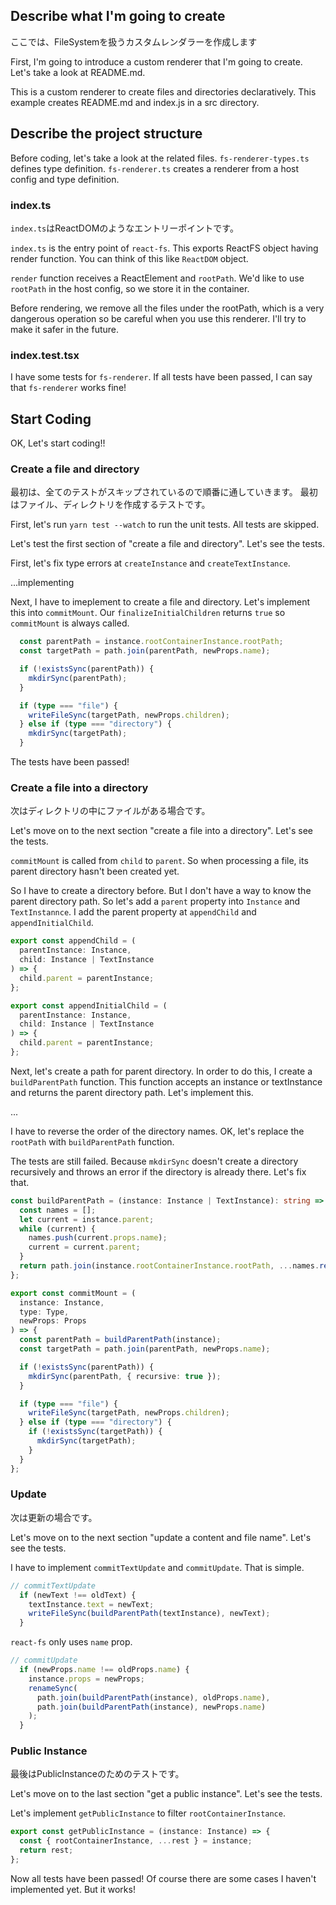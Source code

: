 ## Describe what I'm going to create

ここでは、FileSystemを扱うカスタムレンダラーを作成します

First, I'm going to introduce a custom renderer that I'm going to create.
Let's take a look at README.md.

This is a custom renderer to create files and directories declaratively.
This example creates README.md and index.js in a src directory.

## Describe the project structure

Before coding, let's take a look at the related files.
`fs-renderer-types.ts` defines type definition.
`fs-renderer.ts` creates a renderer from a host config and type definition.

### index.ts

`index.ts`はReactDOMのようなエントリーポイントです。

`index.ts` is the entry point of `react-fs`.
This exports ReactFS object having render function.
You can think of this like `ReactDOM` object.

`render` function receives a ReactElement and `rootPath`.
We'd like to use `rootPath` in the host config, so we store it in the container.

Before rendering, we remove all the files under the rootPath, which is a very dangerous operation so be careful when you use this renderer.
I'll try to make it safer in the future.

### index.test.tsx

I have some tests for `fs-renderer`.
If all tests have been passed, I can say that `fs-renderer` works fine!

## Start Coding

OK, Let's start coding!!

### Create a file and directory

最初は、全てのテストがスキップされているので順番に通していきます。
最初はファイル、ディレクトリを作成するテストです。

First, let's run `yarn test --watch` to run the unit tests.
All tests are skipped.

Let's test the first section of "create a file and directory". Let's see the tests.

First, let's fix type errors at `createInstance` and `createTextInstance`.

...implementing

Next, I have to imeplement to create a file and directory.
Let's implement this into `commitMount`.
Our `finalizeInitialChildren` returns `true` so `commitMount` is always called.

```ts
  const parentPath = instance.rootContainerInstance.rootPath;
  const targetPath = path.join(parentPath, newProps.name);

  if (!existsSync(parentPath)) {
    mkdirSync(parentPath);
  }

  if (type === "file") {
    writeFileSync(targetPath, newProps.children);
  } else if (type === "directory") {
    mkdirSync(targetPath);
  }
```

The tests have been passed!

### Create a file into a directory

次はディレクトリの中にファイルがある場合です。

Let's move on to the next section "create a file into a directory". Let's see the tests.

`commitMount` is called from `child` to `parent`.
So when processing a file, its parent directory hasn't been created yet.

So I have to create a directory before.
But I don't have a way to know the parent directory path.
So let's add a `parent` property into `Instance` and `TextInstannce`.
I add the parent property at `appendChild` and `appendInitialChild`.

```ts
export const appendChild = (
  parentInstance: Instance,
  child: Instance | TextInstance
) => {
  child.parent = parentInstance;
};

export const appendInitialChild = (
  parentInstance: Instance,
  child: Instance | TextInstance
) => {
  child.parent = parentInstance;
};
```

Next, let's create a path for parent directory.
In order to do this, I create a `buildParentPath` function.
This function accepts an instance or textInstance and returns the parent directory path.
Let's implement this.

...

I have to reverse the order of the directory names.
OK, let's replace the `rootPath` with `buildParentPath` function.

The tests are still failed.
Because `mkdirSync` doesn't create a directory recursively and throws an error if the directory is already there.
Let's fix that.

```ts
const buildParentPath = (instance: Instance | TextInstance): string => {
  const names = [];
  let current = instance.parent;
  while (current) {
    names.push(current.props.name);
    current = current.parent;
  }
  return path.join(instance.rootContainerInstance.rootPath, ...names.reverse());
};

export const commitMount = (
  instance: Instance,
  type: Type,
  newProps: Props
) => {
  const parentPath = buildParentPath(instance);
  const targetPath = path.join(parentPath, newProps.name);

  if (!existsSync(parentPath)) {
    mkdirSync(parentPath, { recursive: true });
  }

  if (type === "file") {
    writeFileSync(targetPath, newProps.children);
  } else if (type === "directory") {
    if (!existsSync(targetPath)) {
      mkdirSync(targetPath);
    }
  }
};
```

### Update

次は更新の場合です。

Let's move on to the next section "update a content and file name". Let's see the tests.

I have to implement `commitTextUpdate` and `commitUpdate`.
That is simple.

```ts
// commitTextUpdate
  if (newText !== oldText) {
    textInstance.text = newText;
    writeFileSync(buildParentPath(textInstance), newText);
  }
```

`react-fs` only uses `name` prop.

```ts
// commitUpdate
  if (newProps.name !== oldProps.name) {
    instance.props = newProps;
    renameSync(
      path.join(buildParentPath(instance), oldProps.name),
      path.join(buildParentPath(instance), newProps.name)
    );
  }
```

### Public Instance

最後はPublicInstanceのためのテストです。

Let's move on to the last section "get a public instance". Let's see the tests.

Let's implement `getPublicInstance` to filter `rootContainerInstance`.

```ts
export const getPublicInstance = (instance: Instance) => {
  const { rootContainerInstance, ...rest } = instance;
  return rest;
};
```

Now all tests have been passed!
Of course there are some cases I haven't implemented yet.
But it works!

